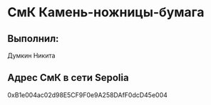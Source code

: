 # СмК Камень-ножницы-бумага

## Выполнил:
Думкин Никита

## Адрес СмК в сети Sepolia
0xB1e004ac02d98E5CF9F0e9A258DAfF0dcD45e004